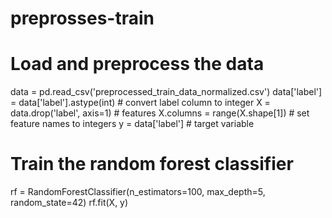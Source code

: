 # preprosses-train

# Load and preprocess the data
data = pd.read_csv('preprocessed_train_data_normalized.csv')
data['label'] = data['label'].astype(int)  # convert label column to integer
X = data.drop('label', axis=1)  # features
X.columns = range(X.shape[1])  # set feature names to integers
y = data['label']  # target variable

# Train the random forest classifier
rf = RandomForestClassifier(n_estimators=100, max_depth=5, random_state=42)
rf.fit(X, y)
